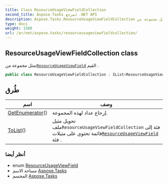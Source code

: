 ```yaml
---
title: Class ResourceUsageViewFieldCollection
second_title: Aspose.Tasks لمرجع .NET API
description: Aspose.Tasks.ResourceUsageViewFieldCollection فصل. تمثل مجموعة منResourceUsageViewField القيم .
type: docs
weight: 1580
url: /ar/net/aspose.tasks/resourceusageviewfieldcollection/
---
```

## ResourceUsageViewFieldCollection class

تمثل مجموعة من[`ResourceUsageViewField`](../resourceusageviewfield/) القيم .

```csharp
public class ResourceUsageViewFieldCollection : IList<ResourceUsageViewField>
```

## طُرق

| اسم | وصف |
| --- | --- |
| [GetEnumerator](../../aspose.tasks/resourceusageviewfieldcollection/getenumerator/)() | إرجاع عداد لهذه المجموعة. |
| [ToList](../../aspose.tasks/resourceusageviewfieldcollection/tolist/)() | تحويل مثيل ملف`ResourceUsageViewFieldCollection` فئة إلى قائمة تحتوي على مثيلات[`ResourceUsageViewField`](../resourceusageviewfield/) فئة . |

### أنظر أيضا

* enum [ResourceUsageViewField](../resourceusageviewfield/)
* مساحة الاسم [Aspose.Tasks](../../aspose.tasks/)
* المجسم [Aspose.Tasks](../../)


